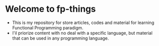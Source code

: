 # Welcome to fp-things

- This is my repository for store articles, codes and material for learning Functional Programming paradigm.
- I'il priorize content with no deal with a specific language, but material that can be used in any programming language.
